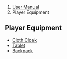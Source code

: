 <ol class="breadcrumb">
  <li><a href="#/docs/contents">User Manual</a></li>
  <li class="active">Player Equipment</li>
</ol>

## Player Equipment

- [Cloth Cloak](#/docs/equipment.clothCloak)
- [Tablet](#/docs/equipment.tablet)
- [Backpack](#/docs/equipment.backpack)

